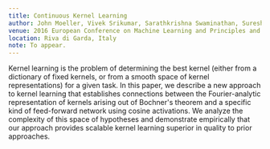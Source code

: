 ```yaml
---
title: Continuous Kernel Learning
author: John Moeller, Vivek Srikumar, Sarathkrishna Swaminathan, Suresh Venkatasubramanian, and Dustin Webb
venue: 2016 European Conference on Machine Learning and Principles and Practice of Knowledge Discovery (ECMLPKDD)
location: Riva di Garda, Italy
note: To appear.
---
```


Kernel learning is the problem of determining the best kernel (either from a dictionary of fixed kernels, or from a smooth space of kernel representations) for a given task.
In this paper, we describe a new approach to kernel learning that establishes connections between the Fourier-analytic representation of kernels arising out of Bochner\'s theorem and a specific kind of feed-forward network using cosine activations.
We analyze the complexity of this space of hypotheses and demonstrate empirically that our approach provides scalable kernel learning superior in quality to prior approaches.
